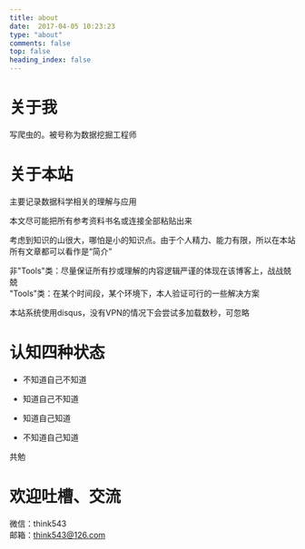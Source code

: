```yaml
---
title: about
date:  2017-04-05 10:23:23
type: "about"
comments: false
top: false
heading_index: false
---
```

# 关于我 
写爬虫的。被号称为数据挖掘工程师  

# 关于本站  

主要记录数据科学相关的理解与应用  

本文尽可能把所有参考资料书名或连接全部粘贴出来  

考虑到知识的山很大，哪怕是小的知识点。由于个人精力、能力有限，所以在本站所有文章都可以看作是“简介”  

非"Tools"类：尽量保证所有抄或理解的内容逻辑严谨的体现在该博客上，战战兢兢    
"Tools"类：在某个时间段，某个环境下，本人验证可行的一些解决方案  

本站系统使用disqus，没有VPN的情况下会尝试多加载数秒，可忽略  

# 认知四种状态
>
>
* 不知道自己不知道
>
>
* 知道自己不知道
>
>
* 知道自己知道
>
>
* 不知道自己知道

共勉

# 欢迎吐槽、交流

微信：think543  
邮箱：think543@126.com  